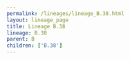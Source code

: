 ```yaml
---
permalink: /lineages/lineage_B.38.html
layout: lineage_page
title: Lineage B.38
lineage: B.38
parent: B
children: ['B.38']
---
```

